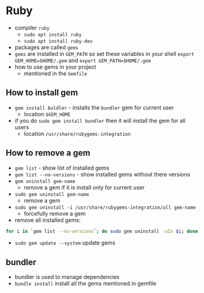 # Ruby

- compiler `ruby`
  - `sudo apt install ruby`
  - `sudo apt install ruby-dev`
- packages are called `gems`
- `gems` are installed in `GEM_PATH`
  so set these variables in your shell
  `export GEM_HOME=$HOME/.gem` and
  `export GEM_PATH=$HOME/.gem`
- how to use gems in your project
  - mentioned in the `Gemfile`

## How to install gem

- `gem install buldler` - installs the `bundler` gem for current user
  - location `$GEM_HOME`
- if you do `sudo gem install bundler` then it will install the gem for all users
  - location `/usr/share/rubygems-integration`

## How to remove a gem

- `gem list` - show list of installed gems
- `gem list --no-versions` - show installed gems without there versions
- `gem uninstall gem-name`
  - remove a gem if it is install only for current user
- `sudo gem uninstall gem-name`
  - remove a gem
- `sudo gem uninstall -i /usr/share/rubygems-integration/all gem-name`
  - forcefully remove a gem
- remove all installed gems:

```sh
for i in `gem list --no-versions`; do sudo gem uninstall -aIx $i; done
```

- `sudo gem update --system` update gems


## bundler

- bundler is used to manage dependencies
- `bundle install` install all the gems mentioned in gemfile